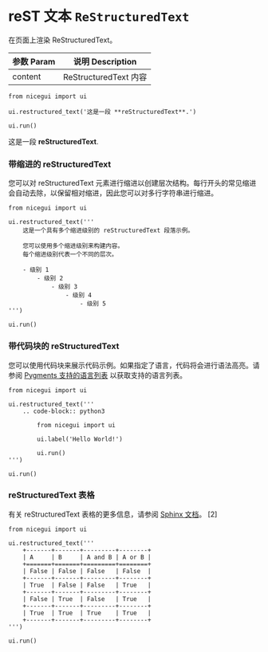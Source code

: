 # reST 文本 `ReStructuredText`

在页面上渲染 ReStructuredText。

| 参数 Param | 说明 Description |
| ---------- | ---------------- |
| content    | ReStructuredText 内容 |

```python:line-numbers
from nicegui import ui

ui.restructured_text('这是一段 **reStructuredText**.')

ui.run()
```

这是一段 **reStructuredText**.

### 带缩进的 reStructuredText

您可以对 reStructuredText 元素进行缩进以创建层次结构。每行开头的常见缩进会自动去除，以保留相对缩进，因此您可以对多行字符串进行缩进。

```python:line-numbers
from nicegui import ui

ui.restructured_text('''
    这是一个具有多个缩进级别的 reStructuredText 段落示例。

    您可以使用多个缩进级别来构建内容。
    每个缩进级别代表一个不同的层次。

    - 级别 1
        - 级别 2
            - 级别 3
                - 级别 4
                    - 级别 5
''')

ui.run()
```

### 带代码块的 reStructuredText

您可以使用代码块来展示代码示例。如果指定了语言，代码将会进行语法高亮。请参阅 [Pygments 支持的语言列表](https://pygments.org/languages/) 以获取支持的语言列表。

```python:line-numbers
from nicegui import ui

ui.restructured_text('''
    .. code-block:: python3

        from nicegui import ui

        ui.label('Hello World!')

        ui.run()
''')

ui.run()
```

### reStructuredText 表格

有关 reStructuredText 表格的更多信息，请参阅 [Sphinx 文档](https://www.sphinx-doc.org/en/master/usage/restructuredtext/basics.html#tables)。 [2]

```python:line-numbers
from nicegui import ui

ui.restructured_text('''
    +-------+-------+---------+--------+
    | A     | B     | A and B | A or B |
    +=======+=======+=========+========+
    | False | False | False   | False  |
    +-------+-------+---------+--------+
    | True  | False | False   | True   |
    +-------+-------+---------+--------+
    | False | True  | False   | True   |
    +-------+-------+---------+--------+
    | True  | True  | True    | True   |
    +-------+-------+---------+--------+
''')

ui.run()
```